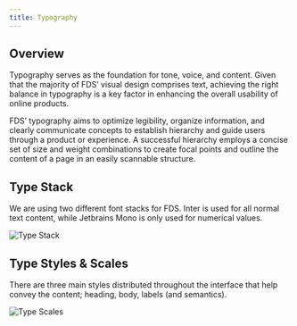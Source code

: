 ```yaml
---
title: Typography
---
```


## Overview

Typography serves as the foundation for tone, voice, and content. Given that the majority of FDS’ visual design comprises text, achieving the right balance in typography is a key factor in enhancing the overall usability of online products.

FDS’ typography aims to optimize legibility, organize information, and clearly communicate concepts to establish hierarchy and guide users through a product or experience. A successful hierarchy employs a concise set of size and weight combinations to create focal points and outline the content of a page in an easily scannable structure.

## Type Stack

We are using two different font stacks for FDS. Inter is used for all normal text content, while Jetbrains Mono is only used for numerical values.

![Type Stack](/img/type-stack.png)

## Type Styles & Scales

There are three main styles distributed throughout the interface that help convey the content; heading, body, labels (and semantics).

![Type Scales](/img/type-scales.png)
